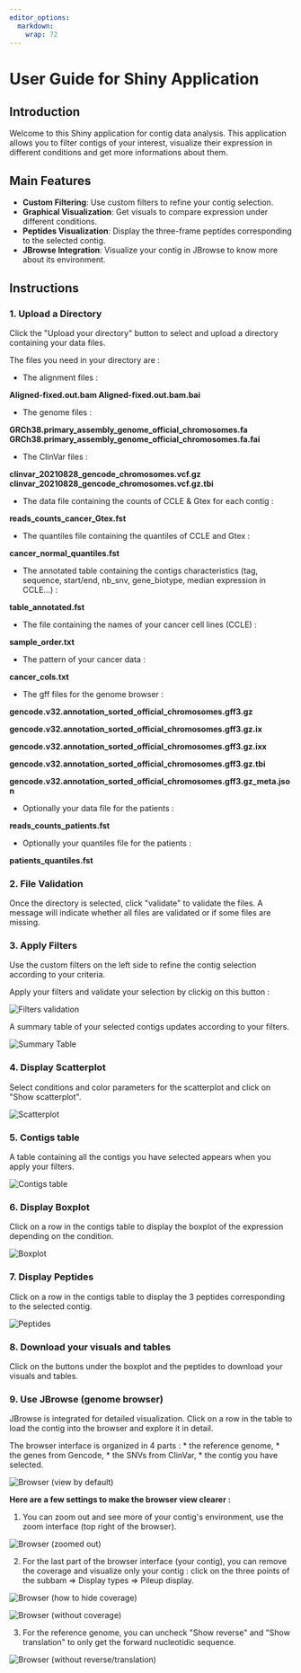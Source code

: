 ```yaml
---
editor_options: 
  markdown: 
    wrap: 72
---
```


# User Guide for Shiny Application

## Introduction

Welcome to this Shiny application for contig data analysis. This
application allows you to filter contigs of your interest, visualize
their expression in different conditions and get more informations about
them.

## Main Features

-   **Custom Filtering**: Use custom filters to refine your contig
    selection.
-   **Graphical Visualization**: Get visuals to compare expression under
    different conditions.
-   **Peptides Visualization**: Display the three-frame peptides
    corresponding to the selected contig.
-   **JBrowse Integration**: Visualize your contig in JBrowse to know
    more about its environment.

## Instructions

### 1. Upload a Directory

Click the "Upload your directory" button to select and upload a
directory containing your data files.

The files you need in your directory are :

-   The alignment files :

**Aligned-fixed.out.bam Aligned-fixed.out.bam.bai**

-   The genome files :

**GRCh38.primary_assembly_genome_official_chromosomes.fa**
**GRCh38.primary_assembly_genome_official_chromosomes.fa.fai**

-   The ClinVar files :

**clinvar_20210828_gencode_chromosomes.vcf.gz**
**clinvar_20210828_gencode_chromosomes.vcf.gz.tbi**

-   The data file containing the counts of CCLE & Gtex for each contig :

**reads_counts_cancer_Gtex.fst**

-   The quantiles file containing the quantiles of CCLE and Gtex :

**cancer_normal_quantiles.fst**

-   The annotated table containing the contigs characteristics (tag,
    sequence, start/end, nb_snv, gene_biotype, median expression in
    CCLE...) :

**table_annotated.fst**

-   The file containing the names of your cancer cell lines (CCLE) :

**sample_order.txt**

-   The pattern of your cancer data :

**cancer_cols.txt**

-   The gff files for the genome browser :

**gencode.v32.annotation_sorted_official_chromosomes.gff3.gz**

**gencode.v32.annotation_sorted_official_chromosomes.gff3.gz.ix**

**gencode.v32.annotation_sorted_official_chromosomes.gff3.gz.ixx**

**gencode.v32.annotation_sorted_official_chromosomes.gff3.gz.tbi**

**gencode.v32.annotation_sorted_official_chromosomes.gff3.gz_meta.json**

-   Optionally your data file for the patients :

**reads_counts_patients.fst**

-   Optionally your quantiles file for the patients :

**patients_quantiles.fst**

### 2. File Validation

Once the directory is selected, click "validate" to validate the files.
A message will indicate whether all files are validated or if some files
are missing.

### 3. Apply Filters

Use the custom filters on the left side to refine the contig selection
according to your criteria.

Apply your filters and validate your selection by clickig on this button
:

![Filters validation](Images/apply_filters.png)

A summary table of your selected contigs updates according to your
filters.

![Summary Table](Images/summary_table.png)

### 4. Display Scatterplot

Select conditions and color parameters for the scatterplot and click on
"Show scatterplot".

![Scatterplot](Images/scatterplot.png)

### 5. Contigs table

A table containing all the contigs you have selected appears when you
apply your filters.

![Contigs table](Images/contigs_table.png)

### 6. Display Boxplot

Click on a row in the contigs table to display the boxplot of the
expression depending on the condition.

![Boxplot](Images/boxplot.png)

### 7. Display Peptides

Click on a row in the contigs table to display the 3 peptides
corresponding to the selected contig.

![Peptides](Images/peptides.png)

### 8. Download your visuals and tables

Click on the buttons under the boxplot and the peptides to download your
visuals and tables.

### 9. Use JBrowse (genome browser)

JBrowse is integrated for detailed visualization. Click on a row in the
table to load the contig into the browser and explore it in detail.

The browser interface is organized in 4 parts : \* the reference genome,
\* the genes from Gencode, \* the SNVs from ClinVar, \* the contig you
have selected.

![Browser (view by default)](Images/browser1.png)

**Here are a few settings to make the browser view clearer :**

1.  You can zoom out and see more of your contig's environment, use the
    zoom interface (top right of the browser).

![Browser (zoomed out)](Images/browser2.png)

2.  For the last part of the browser interface (your contig), you can
    remove the coverage and visualize only your contig : click on the
    three points of the subbam =\> Display types =\> Pileup display.

![Browser (how to hide coverage)](Images/browser5.png)

![Browser (without coverage)](Images/browser3.png)

3.  For the reference genome, you can uncheck "Show reverse" and "Show
    translation" to only get the forward nucleotidic sequence.

![Browser (without reverse/translation)](Images/browser4.png)
